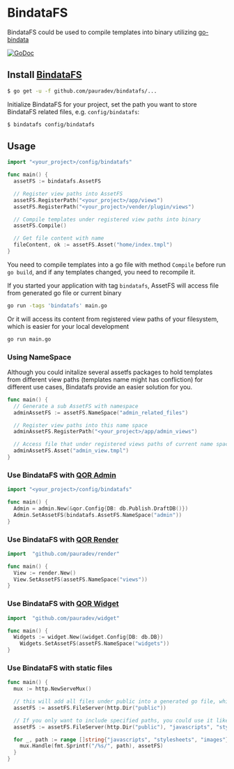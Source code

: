 # BindataFS

BindataFS could be used to compile templates into binary utilizing [go-bindata](https://github.com/jteeuwen/go-bindata)

[![GoDoc](https://godoc.org/github.com/pauradev/bindatafs?status.svg)](https://godoc.org/github.com/pauradev/bindatafs)

## Install [BindataFS](https://github.com/pauradev/bindatafs)

```sh
$ go get -u -f github.com/pauradev/bindatafs/...
```

Initialize BindataFS for your project, set the path you want to store BindataFS related files, e.g. `config/bindatafs`:

```sh
$ bindatafs config/bindatafs
```

## Usage

```go
import "<your_project>/config/bindatafs"

func main() {
  assetFS := bindatafs.AssetFS

  // Register view paths into AssetFS
  assetFS.RegisterPath("<your_project>/app/views")
  assetFS.RegisterPath("<your_project>/vender/plugin/views")

  // Compile templates under registered view paths into binary
  assetFS.Compile()

  // Get file content with name
  fileContent, ok := assetFS.Asset("home/index.tmpl")
}
```

You need to compile templates into a go file with method `Compile` before run `go build`, and if any templates changed, you need to recompile it.

If you started your application with tag `bindatafs`, AssetFS will access file from generated go file or current binary

```sh
go run -tags 'bindatafs' main.go
```

Or it will access its content from registered view paths of your filesystem, which is easier for your local development

```sh
go run main.go
```

### Using NameSpace

Although you could initalize several assetfs packages to hold templates from different view paths (templates name might has confliction) for different use cases, Bindatafs provide an easier solution for you.

```go
func main() {
  // Generate a sub AssetFS with namespace
  adminAssetFS := assetFS.NameSpace("admin_related_files")

  // Register view paths into this name space
  adminAssetFS.RegisterPath("<your_project>/app/admin_views")

  // Access file that under registered views paths of current name space
  adminAssetFS.Asset("admin_view.tmpl")
}
```

### Use BindataFS with [QOR Admin](https://github.com/pauradev/admin)

```go
import "<your_project>/config/bindatafs"

func main() {
  Admin = admin.New(&qor.Config{DB: db.Publish.DraftDB()})
  Admin.SetAssetFS(bindatafs.AssetFS.NameSpace("admin"))
}
```

### Use BindataFS with [QOR Render](https://github.com/pauradev/render)

```go
import  "github.com/pauradev/render"

func main() {
  View := render.New()
  View.SetAssetFS(assetFS.NameSpace("views"))
}
```

### Use BindataFS with [QOR Widget](https://github.com/pauradev/widget)

```go
import  "github.com/pauradev/widget"

func main() {
  Widgets := widget.New(&widget.Config{DB: db.DB})
	Widgets.SetAssetFS(assetFS.NameSpace("widgets"))
}
```

### Use BindataFS with static files

```go
func main() {
  mux := http.NewServeMux()

  // this will add all files under public into a generated go file, which will be included into the binary
  assetFS := assetFS.FileServer(http.Dir("public"))

  // If you only want to include specified paths, you could use it like this
  assetFS := assetFS.FileServer(http.Dir("public"), "javascripts", "stylesheets", "images")

  for _, path := range []string{"javascripts", "stylesheets", "images"} {
    mux.Handle(fmt.Sprintf("/%s/", path), assetFS)
  }
}
```
